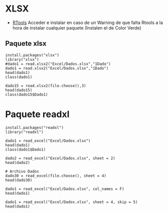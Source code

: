 # XLSX
- [RTools](https://cran.r-project.org/bin/windows/Rtools/)  Acceder e instalar en caso de un Warning de que falta Rtools a la hora de instalar cualquier paquete (Instalen el de Color Verde)

## Paquete xlsx
```
install.packages("xlsx")
library("xlsx")
#dado1 = read.xlsx2("Excel/Dados.xlsx","1Dado")
dado1 = read.xlsx2("Excel/Dados.xlsx","1Dado")
head(dado1)
class(dado1)
```
```
dado15 = read.xlsx2(file.choose(),3)
head(dado15)
class(dado15$Dado1)
```
# Paquete readxl
```
install.packages("readxl")
library("readxl")

dado1 = read_excel("Excel/Dados.xlsx")
head(dado1)
class(dado1$Dado1)
```
```
dado2 = read_excel("Excel/Dados.xlsx", sheet = 2)
head(dado2)
```
```
# Archivo Dados
dado30 = read_excel(file.choose(), sheet = 4)
head(dado30)

dado1 = read_excel("Excel/Dados.xlsx", col_names = F)
head(dado1)

dado1 = read_excel("Excel/Dados.xlsx", sheet = 4, skip = 5)
head(dado1)
```